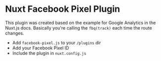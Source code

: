 # Nuxt Facebook Pixel Plugin

This plugin was created based on the example for Google Analytics in the Nuxt.js docs. Basically you're calling the `fbq(track)` each time the route changes.

- Add `facebook-pixel.js` to your `/plugins` dir
- Add your Facebook Pixel ID
- Include the plugin in `nuxt.config.js`
